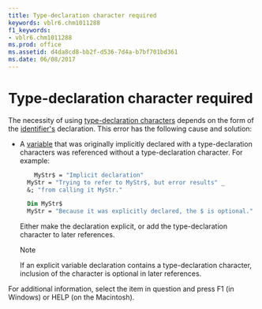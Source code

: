 ```yaml
---
title: Type-declaration character required
keywords: vblr6.chm1011288
f1_keywords:
- vblr6.chm1011288
ms.prod: office
ms.assetid: d4da8cd8-bb2f-d536-7d4a-b7bf701bd361
ms.date: 06/08/2017
---
```



# Type-declaration character required

The necessity of using [type-declaration characters](vbe-glossary.md) depends on the form of the [identifier's](vbe-glossary.md) declaration. This error has the following cause and solution:

- A [variable](vbe-glossary.md) that was originally implicitly declared with a type-declaration characters was referenced without a type-declaration character. For example:
    
  ```vb
      MyStr$ = "Implicit declaration" 
    MyStr = "Trying to refer to MyStr$, but error results" _ 
    &; "from calling it MyStr." 
  ```

  ```vb
    Dim MyStr$  
    MyStr = "Because it was explicitly declared, the $ is optional." 
  ```

  Either make the declaration explicit, or add the type-declaration character to later references.
    
  > [!NOTE] 
  > If an explicit variable declaration contains a type-declaration character, inclusion of the character is optional in later references.

For additional information, select the item in question and press F1 (in Windows) or HELP (on the Macintosh).

